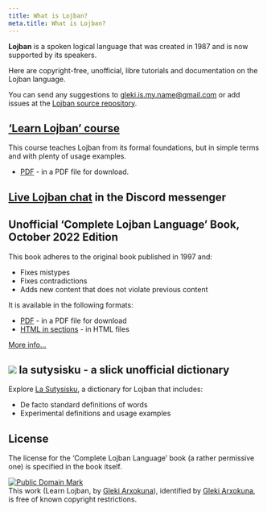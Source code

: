 ```yaml
---
title: What is Lojban?
meta.title: What is Lojban?
---
```


**Lojban** is a spoken logical language that was created in 1987 and is now supported by its speakers.

Here are copyright-free, unofficial, libre tutorials and documentation on the Lojban language.

You can send any suggestions to [gleki.is.my.name@gmail.com](mailto:gleki.is.my.name@gmail.com) or add issues at the [Lojban source repository](https://github.com/la-lojban/lojban-made-easy/issues).

## [‘Learn Lojban’ course](/books/learn-lojban)

This course teaches Lojban from its formal foundations, but in simple terms and with plenty of usage examples.

* [PDF](/vreji/uencu/learn-lojban.pdf) - in a PDF file for download.


## [Live Lojban chat](https://discord.gg/wasp5fj) in the Discord messenger

## Unofficial ‘Complete Lojban Language’ Book, October 2022 Edition

This book adheres to the original book published in 1997 and:

* Fixes mistypes
* Fixes contradictions
* Adds new content that does not violate previous content

It is available in the following formats:

* [PDF](https://la-lojban.github.io/uncll/uncll-1.2.15/cll.pdf) - in a PDF file for download
* [HTML in sections](https://la-lojban.github.io/uncll/uncll-1.2.15/xhtml_section_chunks/) - in HTML files
<!-- * [EPUB](https://la-lojban.github.io/uncll/uncll-1.2.15/cll.epub) - as an EPUB book -->

[More info...](/articles/complete-lojban-language)

## ![](https://la-lojban.github.io/sutysisku/pixra/snime.svg) la sutysisku - a slick unofficial dictionary

Explore [La Sutysisku](https://la-lojban.github.io/sutysisku/en/#seskari=cnano&sisku=coi_munje), a dictionary for Lojban that includes:

* De facto standard definitions of words
* Experimental definitions and usage examples

## License

The license for the ‘Complete Lojban Language’ book (a rather permissive one) is specified in the book itself.

<p xmlns:dct="https://purl.org/dc/terms/">
<a rel="license" href="http://creativecommons.org/publicdomain/mark/1.0/">
<img src="https://i.creativecommons.org/p/mark/1.0/88x31.png"
     style="border-style: none;" alt="Public Domain Mark" />
</a>
<br />
This work (<span property="dct:title">Learn Lojban</span>, by <a href="https://lojban.pw" rel="dct:creator"><span property="dct:title">Gleki Arxokuna</span></a>), identified by <a href="https://lojban.pw" rel="dct:publisher"><span property="dct:title">Gleki Arxokuna</span></a>, is free of known copyright restrictions.
</p>
